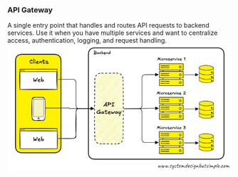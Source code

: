 ### API Gateway
A single entry point that handles and routes API requests to backend services.
Use it when you have multiple services and want to centralize access, authentication, logging, and request handling.
![API Gateway](./images/api-gateway.png)